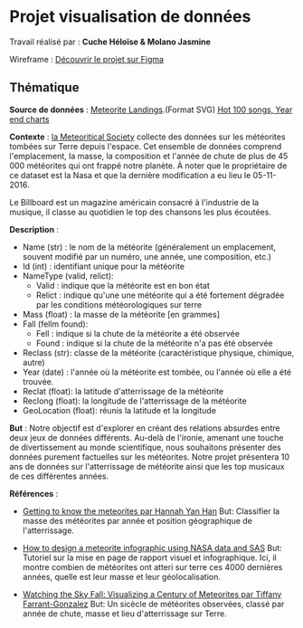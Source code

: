 # Projet visualisation de données 

Travail réalisé par : **Cuche Héloïse & Molano Jasmine** 

Wireframe : [Découvrir le projet sur Figma](https://www.figma.com/team_invite/redeem/I2vBXDwGePvZmXWVHCEMRF) 

## Thématique

**Source de données** : [Meteorite Landings](https://www.kaggle.com/nasa/meteorite-landings).(Format SVG)
[Hot 100 songs, Year end charts](https://www.billboard.com/charts/year-end/2006/hot-100-songs/)

**Contexte** : [la Meteoritical Society](https://meteoritical.org/) collecte des données sur les météorites tombées sur Terre depuis l'espace. Cet ensemble de données comprend l'emplacement, la masse, la composition et l'année de chute de plus de 45 000 météorites qui ont frappé notre planète. À noter que le propriétaire de ce dataset est la Nasa et que la dernière modification a eu lieu le 05-11-2016.

Le Billboard est un magazine américain consacré à l'industrie de la musique, il classe au quotidien le top des chansons les plus écoutées.

**Description** : 
* Name (str) : le nom de la météorite (généralement un emplacement, souvent modifié par un numéro, une année, une composition, etc.) 
* Id (int) : identifiant unique pour la météorite
* NameType (valid, relict): 
  * Valid : indique que la météorite est en bon état
  * Relict : indique qu'une une météorite qui a été fortement dégradée par les conditions météorologiques sur terre 
* Mass (float) : la masse de la météorite [en grammes]
* Fall (fellm found): 
  * Fell : indique si la chute de la météorite a été observée
  * Found : indique si la chute de la météorite n'a pas été observée
* Reclass (str): classe de la météorite (caractéristique physique, chimique, autre)
* Year (date) : l'année où la météorite est tombée, ou l'année où elle a été trouvée.
* Reclat (float): la latitude d'atterrissage de la météorite
* Reclong (float): la longitude de l'atterrissage de la météorite
* GeoLocation (float): réunis la latitude et la longitude


**But** : Notre objectif est d'explorer en créant des relations absurdes entre deux jeux de données différents. Au-delà de l'ironie, amenant une touche de divertissement au monde scientifique, nous souhaitons présenter des données purement factuelles sur les météorites. Notre projet présentera 10 ans de données sur l'atterrissage de météorite ainsi que les top musicaux de ces différentes années. 

**Références** : 
* [Getting to know the meteorites par Hannah Yan Han](https//towardsdatascience.com/getting-to-know-the-meteorites-ef4a6a04290c)
But: Classifier la masse des météorites par année et position géographique de l'atterrissage.

* [How to design a meteorite infographic using NASA data and SAS](https://blogs.sas.com/content/sascom/2017/03/28/design-meteorite-infographic-using-nasa-data-sas/)
But: Tutoriel sur la mise en page de rapport visuel et infographique. Ici, il montre combien de météorites ont atteri sur terre ces 4000 dernières années, quelle est leur masse et leur géolocalisation.

* [Watching the Sky Fall: Visualizing a Century of Meteorites par Tiffany Farrant-Gonzalez](https://www.visualcapitalist.com/watching-the-sky-fall-visualizing-a-century-of-meteorites/)
But: Un sicècle de météorites observées, classé par année de chute, masse et lieu d'atterrissage sur Terre.
